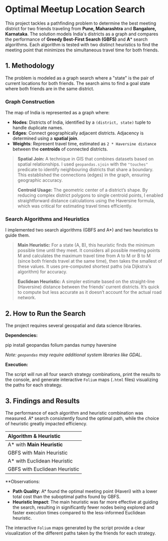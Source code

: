 # Optimal Meetup Location Search

This project tackles a pathfinding problem to determine the best meeting district for two friends traveling from **Pune, Maharashtra** and **Bangalore, Karnataka**. The solution models India's districts as a graph and compares the performance of **Greedy Best-First Search (GBFS)** and **A*** search algorithms. Each algorithm is tested with two distinct heuristics to find the meeting point that minimizes the simultaneous travel time for both friends.

## 1. Methodology
The problem is modeled as a graph search where a "state" is the pair of current locations for both friends. The search aims to find a goal state where both friends are in the same district.

### Graph Construction
The map of India is represented as a graph where:
*   **Nodes**: Districts of India, identified by a `(district, state)` tuple to handle duplicate names.
*   **Edges**: Connect geographically adjacent districts. Adjacency is determined using a **spatial join**.
*   **Weights**: Represent travel time, estimated as `2 * Haversine distance` between the **centroids** of connected districts.

> **Spatial Join:** A technique in GIS that combines datasets based on spatial relationships. I used `geopandas.sjoin` with the `"touches"` predicate to identify neighbouring districts that share a boundary. This established the connections (edges) in the graph, ensuring geographic accuracy.
>
> **Centroid Usage:** The geometric center of a district’s shape. By reducing complex district polygons to single centroid points, I enabled straightforward distance calculations using the Haversine formula, which was critical for estimating travel times efficiently.

### Search Algorithms and Heuristics
I implemented two search algorithms (GBFS and A*) and two heuristics to guide them.

> **Main Heuristic:** For a state (A, B), this heuristic finds the minimum possible time until they meet. It considers all possible meeting points M and calculates the maximum travel time from A to M or B to M (since both friends travel at the same time), then takes the smallest of these values. It uses pre-computed shortest paths (via Dijkstra's algorithm) for accuracy.
>
> **Euclidean Heuristic:** A simpler estimate based on the straight-line (Haversine) distance between the friends’ current districts. It’s quick to compute but less accurate as it doesn’t account for the actual road network.

## 2. How to Run the Search

The project requires several geospatial and data science libraries.

**Dependencies:**

pip install geopandas folium pandas numpy haversine

*Note: `geopandas` may require additional system libraries like GDAL.*

**Execution:**

The script will run all four search strategy combinations, print the results to the console, and generate interactive `Folium` maps (`.html` files) visualizing the paths for each strategy.

## 3. Findings and Results

The performance of each algorithm and heuristic combination was measured. A* search consistently found the optimal path, while the choice of heuristic greatly impacted efficiency.

| Algorithm & Heuristic | 
|:--- |
| A* with **Main Heuristic** |
| GBFS with Main Heuristic |
| A* with Euclidean Heuristic |
| GBFS with Euclidean Heuristic |

**Observations:
*   **Path Quality**: A* found the optimal meeting point (Haveri) with a lower total cost than the suboptimal paths found by GBFS.
*   **Heuristic Impact**: The main heuristic was far more effective at guiding the search, resulting in significantly fewer nodes being explored and faster execution times compared to the less-informed Euclidean heuristic.

The interactive `Folium` maps generated by the script provide a clear visualization of the different paths taken by the friends for each strategy.
